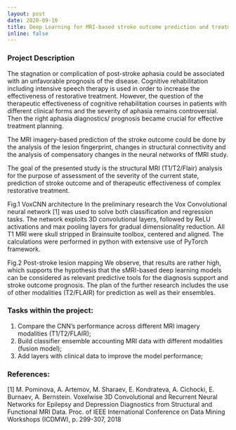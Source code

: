 ```yaml
---
layout: post
date: 2020-09-10
title: Deep Learning for MRI-based stroke outcome prediction and treatment planning
inline: false
---
```


### Project Description
The stagnation or complication of post-stroke aphasia could be associated with an unfavorable prognosis of the disease. Cognitive rehabilitation including intensive speech therapy is used in order to increase the effectiveness of restorative treatment. However, the question of the therapeutic effectiveness of cognitive rehabilitation courses in patients with different clinical forms and the severity of aphasia remains controversial. Then the right aphasia diagnostics/ prognosis became crucial for effective treatment planning.

The MRI imagery-based prediction of the stroke outcome could be done by the analysis of the lesion fingerprint, changes in structural connectivity and the analysis of compensatory changes in the neural networks of fMRI study.

The goal of the presented study is the structural MRI (T1/T2/Flair) analysis for the purpose of assessment of the severity of the current state, prediction of stroke outcome and of therapeutic effectiveness of complex restorative treatment.


Fig.1 VoxCNN architecture
In the preliminary research the Vox Convolutional neural network [1] was used to solve both classification and regression tasks. The network exploits 3D convolutional layers, followed by ReLU activations and max pooling layers for gradual dimensionality reduction. All T1 MRI were skull stripped in Brainsuite toolbox, centered and aligned. The calculations were performed in python with extensive use of PyTorch framework.

Fig.2 Post-stroke lesion mapping
We observe, that results are rather high, which supports the hypothesis that the sMRI-based deep learning models can be considered as relevant predictive tools for the diagnosis support and stroke outcome prognosis.  The plan of the further research includes the use of other modalities (T2/FLAIR) for prediction as well as their ensembles. 

### Tasks within the project:
1. Compare the CNN’s performance across different MRI imagery modalities (T1/T2/FLAIR);
2. Build classifier ensemble accounting MRI data with different modalities (fusion model);
3. Add layers with clinical data to improve the model performance;

### References:
[1] M. Pominova, A. Artemov, M. Sharaev, E. Kondrateva, A. Cichocki, E. Burnaev, A. Bernstein. Voxelwise 3D Convolutional and Recurrent Neural Networks for Epilepsy and Depression Diagnostics from Structural and Functional MRI Data. Proc. of IEEE International Conference on Data Mining Workshops (ICDMW), p. 299-307, 2018
